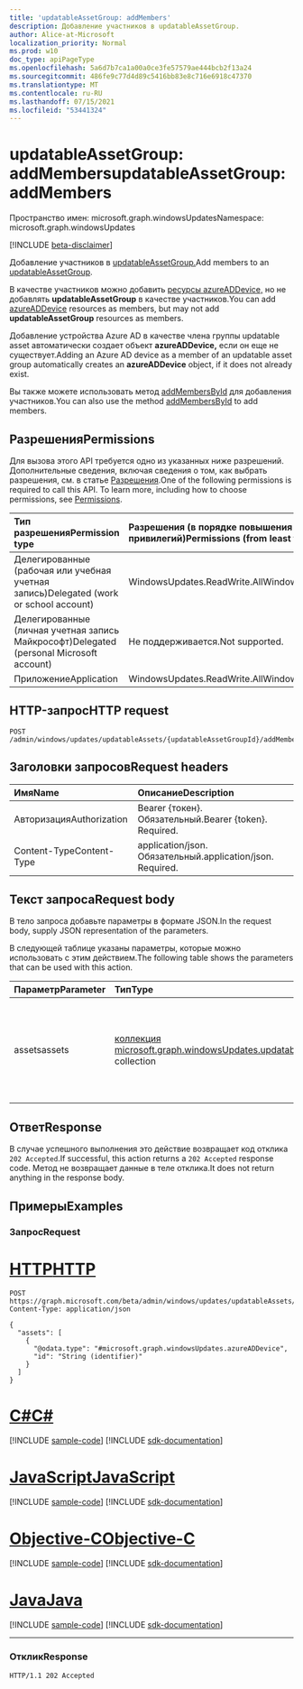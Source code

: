 ```yaml
---
title: 'updatableAssetGroup: addMembers'
description: Добавление участников в updatableAssetGroup.
author: Alice-at-Microsoft
localization_priority: Normal
ms.prod: w10
doc_type: apiPageType
ms.openlocfilehash: 5a6d7b7ca1a00a0ce3fe57579ae444bcb2f13a24
ms.sourcegitcommit: 486fe9c77d4d89c5416bb83e8c716e6918c47370
ms.translationtype: MT
ms.contentlocale: ru-RU
ms.lasthandoff: 07/15/2021
ms.locfileid: "53441324"
---
```

# <a name="updatableassetgroup-addmembers"></a><span data-ttu-id="f95a0-103">updatableAssetGroup: addMembers</span><span class="sxs-lookup"><span data-stu-id="f95a0-103">updatableAssetGroup: addMembers</span></span>
<span data-ttu-id="f95a0-104">Пространство имен: microsoft.graph.windowsUpdates</span><span class="sxs-lookup"><span data-stu-id="f95a0-104">Namespace: microsoft.graph.windowsUpdates</span></span>

[!INCLUDE [beta-disclaimer](../../includes/beta-disclaimer.md)]

<span data-ttu-id="f95a0-105">Добавление участников в [updatableAssetGroup.](../resources/windowsupdates-updatableassetgroup.md)</span><span class="sxs-lookup"><span data-stu-id="f95a0-105">Add members to an [updatableAssetGroup](../resources/windowsupdates-updatableassetgroup.md).</span></span>

<span data-ttu-id="f95a0-106">В качестве участников можно добавить [ресурсы azureADDevice,](../resources/windowsupdates-azureaddevice.md) но не добавлять **updatableAssetGroup** в качестве участников.</span><span class="sxs-lookup"><span data-stu-id="f95a0-106">You can add [azureADDevice](../resources/windowsupdates-azureaddevice.md) resources as members, but may not add **updatableAssetGroup** resources as members.</span></span>

<span data-ttu-id="f95a0-107">Добавление устройства Azure AD в качестве члена группы updatable asset автоматически создает объект **azureADDevice,** если он еще не существует.</span><span class="sxs-lookup"><span data-stu-id="f95a0-107">Adding an Azure AD device as a member of an updatable asset group automatically creates an **azureADDevice** object, if it does not already exist.</span></span>

<span data-ttu-id="f95a0-108">Вы также можете использовать метод [addMembersById](windowsupdates-updatableassetgroup-addmembersbyid.md) для добавления участников.</span><span class="sxs-lookup"><span data-stu-id="f95a0-108">You can also use the method [addMembersById](windowsupdates-updatableassetgroup-addmembersbyid.md) to add members.</span></span>

## <a name="permissions"></a><span data-ttu-id="f95a0-109">Разрешения</span><span class="sxs-lookup"><span data-stu-id="f95a0-109">Permissions</span></span>
<span data-ttu-id="f95a0-p101">Для вызова этого API требуется одно из указанных ниже разрешений. Дополнительные сведения, включая сведения о том, как выбрать разрешения, см. в статье [Разрешения](/graph/permissions-reference).</span><span class="sxs-lookup"><span data-stu-id="f95a0-p101">One of the following permissions is required to call this API. To learn more, including how to choose permissions, see [Permissions](/graph/permissions-reference).</span></span>

|<span data-ttu-id="f95a0-112">Тип разрешения</span><span class="sxs-lookup"><span data-stu-id="f95a0-112">Permission type</span></span>|<span data-ttu-id="f95a0-113">Разрешения (в порядке повышения привилегий)</span><span class="sxs-lookup"><span data-stu-id="f95a0-113">Permissions (from least to most privileged)</span></span>|
|:---|:---|
|<span data-ttu-id="f95a0-114">Делегированные (рабочая или учебная учетная запись)</span><span class="sxs-lookup"><span data-stu-id="f95a0-114">Delegated (work or school account)</span></span>|<span data-ttu-id="f95a0-115">WindowsUpdates.ReadWrite.All</span><span class="sxs-lookup"><span data-stu-id="f95a0-115">WindowsUpdates.ReadWrite.All</span></span>|
|<span data-ttu-id="f95a0-116">Делегированные (личная учетная запись Майкрософт)</span><span class="sxs-lookup"><span data-stu-id="f95a0-116">Delegated (personal Microsoft account)</span></span>|<span data-ttu-id="f95a0-117">Не поддерживается.</span><span class="sxs-lookup"><span data-stu-id="f95a0-117">Not supported.</span></span>|
|<span data-ttu-id="f95a0-118">Приложение</span><span class="sxs-lookup"><span data-stu-id="f95a0-118">Application</span></span>|<span data-ttu-id="f95a0-119">WindowsUpdates.ReadWrite.All</span><span class="sxs-lookup"><span data-stu-id="f95a0-119">WindowsUpdates.ReadWrite.All</span></span>|

## <a name="http-request"></a><span data-ttu-id="f95a0-120">HTTP-запрос</span><span class="sxs-lookup"><span data-stu-id="f95a0-120">HTTP request</span></span>

<!-- {
  "blockType": "ignored"
}
-->
``` http
POST /admin/windows/updates/updatableAssets/{updatableAssetGroupId}/addMembers
```

## <a name="request-headers"></a><span data-ttu-id="f95a0-121">Заголовки запросов</span><span class="sxs-lookup"><span data-stu-id="f95a0-121">Request headers</span></span>
|<span data-ttu-id="f95a0-122">Имя</span><span class="sxs-lookup"><span data-stu-id="f95a0-122">Name</span></span>|<span data-ttu-id="f95a0-123">Описание</span><span class="sxs-lookup"><span data-stu-id="f95a0-123">Description</span></span>|
|:---|:---|
|<span data-ttu-id="f95a0-124">Авторизация</span><span class="sxs-lookup"><span data-stu-id="f95a0-124">Authorization</span></span>|<span data-ttu-id="f95a0-p102">Bearer {токен}. Обязательный.</span><span class="sxs-lookup"><span data-stu-id="f95a0-p102">Bearer {token}. Required.</span></span>|
|<span data-ttu-id="f95a0-127">Content-Type</span><span class="sxs-lookup"><span data-stu-id="f95a0-127">Content-Type</span></span>|<span data-ttu-id="f95a0-p103">application/json. Обязательный.</span><span class="sxs-lookup"><span data-stu-id="f95a0-p103">application/json. Required.</span></span>|

## <a name="request-body"></a><span data-ttu-id="f95a0-130">Текст запроса</span><span class="sxs-lookup"><span data-stu-id="f95a0-130">Request body</span></span>
<span data-ttu-id="f95a0-131">В тело запроса добавьте параметры в формате JSON.</span><span class="sxs-lookup"><span data-stu-id="f95a0-131">In the request body, supply JSON representation of the parameters.</span></span>

<span data-ttu-id="f95a0-132">В следующей таблице указаны параметры, которые можно использовать с этим действием.</span><span class="sxs-lookup"><span data-stu-id="f95a0-132">The following table shows the parameters that can be used with this action.</span></span>

|<span data-ttu-id="f95a0-133">Параметр</span><span class="sxs-lookup"><span data-stu-id="f95a0-133">Parameter</span></span>|<span data-ttu-id="f95a0-134">Тип</span><span class="sxs-lookup"><span data-stu-id="f95a0-134">Type</span></span>|<span data-ttu-id="f95a0-135">Описание</span><span class="sxs-lookup"><span data-stu-id="f95a0-135">Description</span></span>|
|:---|:---|:---|
|<span data-ttu-id="f95a0-136">assets</span><span class="sxs-lookup"><span data-stu-id="f95a0-136">assets</span></span>|<span data-ttu-id="f95a0-137">[коллекция microsoft.graph.windowsUpdates.updatableAsset](../resources/windowsupdates-updatableasset.md)</span><span class="sxs-lookup"><span data-stu-id="f95a0-137">[microsoft.graph.windowsUpdates.updatableAsset](../resources/windowsupdates-updatableasset.md) collection</span></span>|<span data-ttu-id="f95a0-138">Список **updatableAsset** ресурсов, которые необходимо добавить в качестве членов **updatableAssetGroup.**</span><span class="sxs-lookup"><span data-stu-id="f95a0-138">List of **updatableAsset** resources to add as members of the **updatableAssetGroup**.</span></span>|

## <a name="response"></a><span data-ttu-id="f95a0-139">Ответ</span><span class="sxs-lookup"><span data-stu-id="f95a0-139">Response</span></span>

<span data-ttu-id="f95a0-140">В случае успешного выполнения это действие возвращает код отклика `202 Accepted`.</span><span class="sxs-lookup"><span data-stu-id="f95a0-140">If successful, this action returns a `202 Accepted` response code.</span></span> <span data-ttu-id="f95a0-141">Метод не возвращает данные в теле отклика.</span><span class="sxs-lookup"><span data-stu-id="f95a0-141">It does not return anything in the response body.</span></span>

## <a name="examples"></a><span data-ttu-id="f95a0-142">Примеры</span><span class="sxs-lookup"><span data-stu-id="f95a0-142">Examples</span></span>

### <a name="request"></a><span data-ttu-id="f95a0-143">Запрос</span><span class="sxs-lookup"><span data-stu-id="f95a0-143">Request</span></span>

# <a name="http"></a>[<span data-ttu-id="f95a0-144">HTTP</span><span class="sxs-lookup"><span data-stu-id="f95a0-144">HTTP</span></span>](#tab/http)
<!-- {
  "blockType": "request",
  "name": "updatableassetgroup_addmembers"
}
-->
``` http
POST https://graph.microsoft.com/beta/admin/windows/updates/updatableAssets/{updatableAssetGroupId}/addMembers
Content-Type: application/json

{
  "assets": [
    {
      "@odata.type": "#microsoft.graph.windowsUpdates.azureADDevice",
      "id": "String (identifier)"
    }
  ]
}
```
# <a name="c"></a>[<span data-ttu-id="f95a0-145">C#</span><span class="sxs-lookup"><span data-stu-id="f95a0-145">C#</span></span>](#tab/csharp)
[!INCLUDE [sample-code](../includes/snippets/csharp/updatableassetgroup-addmembers-csharp-snippets.md)]
[!INCLUDE [sdk-documentation](../includes/snippets/snippets-sdk-documentation-link.md)]

# <a name="javascript"></a>[<span data-ttu-id="f95a0-146">JavaScript</span><span class="sxs-lookup"><span data-stu-id="f95a0-146">JavaScript</span></span>](#tab/javascript)
[!INCLUDE [sample-code](../includes/snippets/javascript/updatableassetgroup-addmembers-javascript-snippets.md)]
[!INCLUDE [sdk-documentation](../includes/snippets/snippets-sdk-documentation-link.md)]

# <a name="objective-c"></a>[<span data-ttu-id="f95a0-147">Objective-C</span><span class="sxs-lookup"><span data-stu-id="f95a0-147">Objective-C</span></span>](#tab/objc)
[!INCLUDE [sample-code](../includes/snippets/objc/updatableassetgroup-addmembers-objc-snippets.md)]
[!INCLUDE [sdk-documentation](../includes/snippets/snippets-sdk-documentation-link.md)]

# <a name="java"></a>[<span data-ttu-id="f95a0-148">Java</span><span class="sxs-lookup"><span data-stu-id="f95a0-148">Java</span></span>](#tab/java)
[!INCLUDE [sample-code](../includes/snippets/java/updatableassetgroup-addmembers-java-snippets.md)]
[!INCLUDE [sdk-documentation](../includes/snippets/snippets-sdk-documentation-link.md)]

---


### <a name="response"></a><span data-ttu-id="f95a0-149">Отклик</span><span class="sxs-lookup"><span data-stu-id="f95a0-149">Response</span></span>

<!-- {
  "blockType": "response",
  "truncated": true
}
-->
``` http
HTTP/1.1 202 Accepted
```
